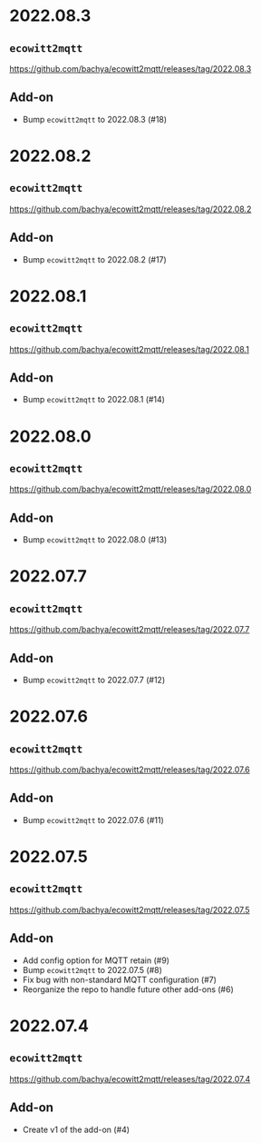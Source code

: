 # 2022.08.3

## `ecowitt2mqtt`

https://github.com/bachya/ecowitt2mqtt/releases/tag/2022.08.3

## Add-on

* Bump `ecowitt2mqtt` to 2022.08.3 (#18)

# 2022.08.2

## `ecowitt2mqtt`

https://github.com/bachya/ecowitt2mqtt/releases/tag/2022.08.2

## Add-on

* Bump `ecowitt2mqtt` to 2022.08.2 (#17)

# 2022.08.1

## `ecowitt2mqtt`

https://github.com/bachya/ecowitt2mqtt/releases/tag/2022.08.1

## Add-on

* Bump `ecowitt2mqtt` to 2022.08.1 (#14)

# 2022.08.0

## `ecowitt2mqtt`

https://github.com/bachya/ecowitt2mqtt/releases/tag/2022.08.0

## Add-on

* Bump `ecowitt2mqtt` to 2022.08.0 (#13)

# 2022.07.7

## `ecowitt2mqtt`

https://github.com/bachya/ecowitt2mqtt/releases/tag/2022.07.7

## Add-on

* Bump `ecowitt2mqtt` to 2022.07.7 (#12)

# 2022.07.6

## `ecowitt2mqtt`

https://github.com/bachya/ecowitt2mqtt/releases/tag/2022.07.6

## Add-on

* Bump `ecowitt2mqtt` to 2022.07.6 (#11)

# 2022.07.5

## `ecowitt2mqtt`

https://github.com/bachya/ecowitt2mqtt/releases/tag/2022.07.5

## Add-on

* Add config option for MQTT retain (#9)
* Bump `ecowitt2mqtt` to 2022.07.5 (#8)
* Fix bug with non-standard MQTT configuration (#7)
* Reorganize the repo to handle future other add-ons (#6)

# 2022.07.4

## `ecowitt2mqtt`

https://github.com/bachya/ecowitt2mqtt/releases/tag/2022.07.4

## Add-on

* Create v1 of the add-on (#4)

